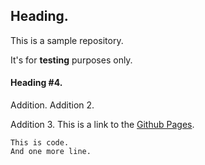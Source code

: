 ## Heading.
This is a sample repository.

It's for **testing** purposes only.

#### Heading #4.
Addition.
Addition 2.

Addition 3.
This is a link to the [Github Pages]([url](https://pages.github.com)).

```
This is code.
And one more line.
```
